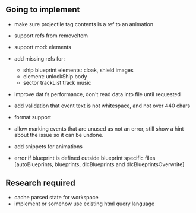 ## Going to implement
- make sure projectile tag contents is a ref to an animation
- support refs from removeItem
- support mod: elements
- add missing refs for:
    - ship blueprint elements: cloak, shield images
    - element: unlockShip body
    - sector trackList track music
    
- improve dat fs performance, don't read data into file until requested
- add validation that event text is not whitespace, and not over 440 chars
- format support
- allow marking events that are unused as not an error, still show a hint about the issue so it can be undone.
- add snippets for animations
- error if blueprint is defined outside blueprint specific files [autoBlueprints, blueprints, dlcBlueprints and dlcBlueprintsOverwrite]


## Research required
- cache parsed state for workspace
- implement or somehow use existing html query language

